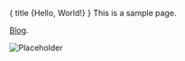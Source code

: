 {
    title {Hello, World!}
}
This is a sample page.

[Blog](blog/).

![Placeholder](images/placeholder.jpg)
